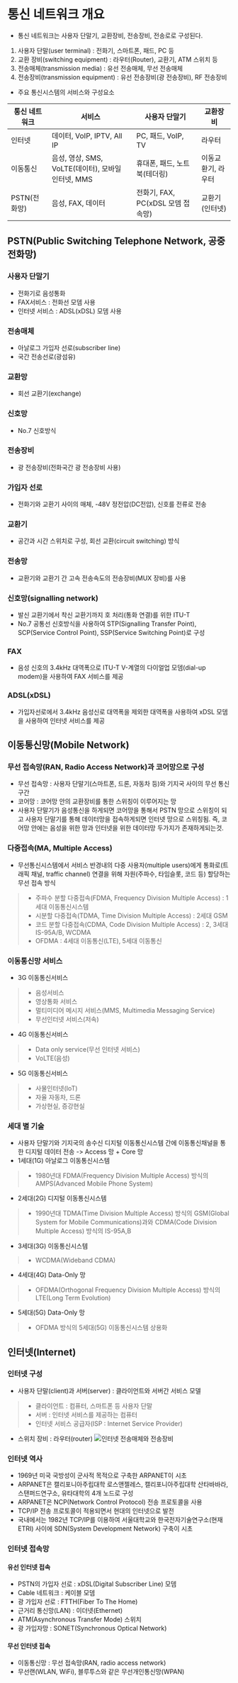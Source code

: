 # 통신 네트워크 개요
- 통신 네트워크는 사용자 단말기, 교환장비, 전송장비, 전송로로 구성된다. 
1. 사용자 단말(user terminal) : 전화기, 스마트폰, 패드, PC 등
2. 교환 장비(switching equipment) : 라우터(Router), 교환기, ATM 스위치 등
3. 전송매체(transmission media) : 유선 전송매체, 무선 전송매체
4. 전송장비(transmission equipment) : 유선 전송장비(광 전송장비), RF 전송장비

- 주요 통신시스템의 서비스와 구성요소

|통신 네트워크|서비스|사용자 단말기|교환장비|
|------|---|---|---|
|인터넷|데이터, VoIP, IPTV, All IP|PC, 패드, VoIP, TV|라우터|
|이동통신|음성, 영상, SMS, VoLTE(데이터), 모바일 인터넷, MMS|휴대폰, 패드, 노트북(테더링)|이동교환기, 라우터|
|PSTN(전화망)|음성, FAX, 데이터|전화기, FAX, PC(xDSL 모뎀 접속망)|교환기(인터넷)|

## PSTN(Public Switching Telephone Network, 공중 전화망)
### 사용자 단말기
- 전화기로 음성통화
- FAX서비스 : 전화선 모뎀 사용
- 인터넷 서비스 : ADSL(xDSL) 모뎀 사용
### 전송매체
- 아날로그 가입자 선로(subscriber line)
- 국간 전송선로(광섬유)
### 교환망
- 회선 교환기(exchange)
### 신호망
- No.7 신호방식
### 전송장비
- 광 전송장비(전화국간 광 전송장비 사용)
### 가입자 선로
- 전화기와 교환기 사이의 매체, -48V 정전압(DC전압), 신호를 전류로 전송
### 교환기
- 공간과 시간 스위치로 구성, 회선 교환(circuit switching) 방식
### 전송망
- 교환기와 교환기 간 고속 전송속도의 전송장비(MUX 장비)를 사용
### 신호망(signalling network)
- 발신 교환기에서 착신 교환기까지 호 처리(통화 연결)를 위한 ITU-T
- No.7 공통선 신호방식을 사용하여 STP(Signalling Transfer Point), SCP(Service Control Point), SSP(Service Switching Point)로 구성
### FAX
- 음성 신호의 3.4kHz 대역폭으로 ITU-T V-계열의 다이얼업 모뎀(dial-up modem)을 사용하여 FAX 서비스를 제공
### ADSL(xDSL)
- 가입자선로에서 3.4kHz 음성신로 대역폭을 제외한 대역폭을 사용하여 xDSL 모뎀을 사용하여 인터넷 서비스를 제공

## 이동통신망(Mobile Network)
### 무선 접속망(RAN, Radio Access Network)과 코어망으로 구성
- 무선 접속망 : 사용자 단말기(스마트폰, 드론, 자동차 등)와 기지국 사이의 무선 통신 구간
- 코어망 : 코어망 안의 교환장비를 통한 스위칭이 이루어지는 망
- 사용자 단말기가 음성통신을 하게되면 코어망을 통해서 PSTN 망으로 스위칭이 되고 사용자 단말기를 통해 데이터망을 접속하게되면 인터넷 망으로 스위칭됨. 즉, 코어망 안에는 음성을 위한 망과 인터넷을 위한 데이터망 두가지가 존재하게되는것.
### 다중접속(MA, Multiple Access)
- 무선통신시스템에서 서비스 반경내의 다중 사용자(multiple users)에게 통화로(트래픽 채널, traffic channel) 연결을 위해 자원(주파수, 타임슬롯, 코드 등) 할당하는 무선 접속 방식
>- 주파수 분할 다중접속(FDMA, Frequency Division Multiple Access) : 1세대 이동통신시스템
>- 시분할 다중접속(TDMA, Time Division Multiple Access) : 2세대 GSM
>- 코드 분할 다중접속(CDMA, Code Division Multiple Access) : 2, 3세대 IS-95A/B, WCDMA
>- OFDMA : 4세대 이동통신(LTE), 5세대 이동통신
### 이동통신망 서비스
- 3G 이동통신서비스
>- 음성서비스
>- 영상통화 서비스
>- 멀티미디어 메시지 서비스(MMS, Multimedia Messaging Service)
>- 무선인터넷 서비스(저속)
- 4G 이동통신서비스
>- Data only service(무선 인터넷 서비스)
>- VoLTE(음성)
- 5G 이동통신서비스
>- 사물인터넷(IoT)
>- 자율 자동차, 드론
>- 가상현실, 증강현실
### 세대 별 기술
- 사용자 단말기와 기지국의 송수신 디지털 이동통신시스템 간에 이동통신채널을 통한 디지털 데이터 전송 -> Access 망 + Core 망
- 1세대(1G) 아날로그 이동통신시스템
>- 1980년대 FDMA(Frequency Division Multiple Access) 방식의 AMPS(Advanced Mobile Phone System)
- 2세대(2G) 디지털 이동통신시스템
>- 1990년대 TDMA(Time Division Multiple Access) 방식의 GSM(Global System for Mobile Communications)과와 CDMA(Code Division Multiple Access) 방식의 IS-95A,B
- 3세대(3G) 이동통신시스템
>- WCDMA(Wideband CDMA)
- 4세대(4G) Data-Only 망
>- OFDMA(Orthogonal Frequency Division Multiple Access) 방식의 LTE(Long Term Evolution)
- 5세대(5G) Data-Only 망
>- OFDMA 방식의 5세대(5G) 이동통신시스템 상용화

## 인터넷(Internet)
### 인터넷 구성
- 사용자 단말(client)과 서버(server) : 클라이언트와 서버간 서비스 모델
>- 클라이언트 : 컴퓨터, 스마트폰 등 사용자 단말
>- 서버 : 인터넷 서비스를 제공하는 컴퓨터
>- 인터넷 서비스 공급자(ISP : Internet Service Provider)
- 스위치 장비 : 라우터(router)
![인터넷 전송매체와 전송장비](https://github.com/kimseungdeok/2021_2_JNU/blob/main/Computer_Network/images/Internet_structure.jpg)
### 인터넷 역사
- 1969년 미국 국방성이 군사적 목적으로 구축한 ARPANET이 시초
- ARPANET은 캘리포니아주립대학 로스앤젤레스, 캘리포니아주립대학 산타바바라, 스탠퍼드연구소, 유타대학의 4개 노드로 구성
- ARPANET은 NCP(Network Control Protocol) 전송 프로토콜을 사용
- TCP/IP 전송 프로토콜이 적용되면서 현대의 인터넷으로 발전
- 국내에서는 1982년 TCP/IP를 이용하여 서울대학교와 한국전자기술연구소(현재 ETRI) 사이에 SDN(System Development Network) 구축이 시초
### 인터넷 접속망
#### 유선  인터넷 접속
- PSTN의 가입자 선로 : xDSL(Digital Subscriber Line) 모뎀
- Cable 네트워크 : 케이블 모뎀
- 광 가입자 선로 : FTTH(Fiber To The Home)
- 근거리 통신망(LAN) : 이더넷(Ethernet)
- ATM(Asynchronous Transfer Mode) 스위치
- 광 가입자망 : SONET(Synchronous Optical Network)
#### 무선 인터넷 접속
- 이동통신망 : 무선 접속망(RAN, radio access network)
- 무선랜(WLAN, WiFi), 블루투스와 같은 무선개인통신망(WPAN)
